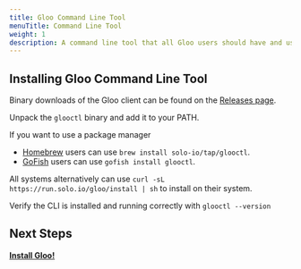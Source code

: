 ```yaml
---
title: Gloo Command Line Tool
menuTitle: Command Line Tool
weight: 1
description: A command line tool that all Gloo users should have and use to make their lives easier.
---
```


## Installing Gloo Command Line Tool

Binary downloads of the Gloo client can be found on the [Releases page](https://github.com/solo-io/gloo/releases).

Unpack the `glooctl` binary and add it to your PATH.

If you want to use a package manager

* [Homebrew](https://brew.sh) users can use `brew install solo-io/tap/glooctl`.
* [GoFish](https://gofi.sh) users can use `gofish install glooctl`.

All systems alternatively can use `curl -sL https://run.solo.io/gloo/install | sh`
to install on their system.

Verify the CLI is installed and running correctly with `glooctl --version`

## Next Steps

**[Install Gloo!](../../installation)**
